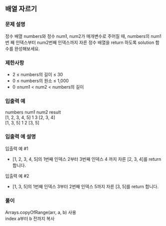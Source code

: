## 배열 자르기

### 문제 설명
정수 배열 numbers와 정수 num1, num2가 매개변수로 주어질 때, numbers의 num1번 째 인덱스부터 num2번째 인덱스까지 자른 정수 배열을 return 하도록 solution 함수를 완성해보세요.

### 제한사항
+ 2 ≤ numbers의 길이 ≤ 30
+ 0 ≤ numbers의 원소 ≤ 1,000
+ 0 ≤num1 < num2 < numbers의 길이

### 입출력 예
numbers	num1	num2	result  
[1, 2, 3, 4, 5]	1	3	[2, 3, 4]  
[1, 3, 5]	1	2	[3, 5]

### 입출력 예 설명
입출력 예 #1

+ [1, 2, 3, 4, 5]의 1번째 인덱스 2부터 3번째 인덱스 4 까지 자른 [2, 3, 4]를 return 합니다.

입출력 예 #2

+ [1, 3, 5]의 1번째 인덱스 3부터 2번째 인덱스 5까지 자른 [3, 5]를 return 합니다.

### 풀이
Arrays.copyOfRange(arr, a, b) 사용  
index a부터 b 전까지 복사
